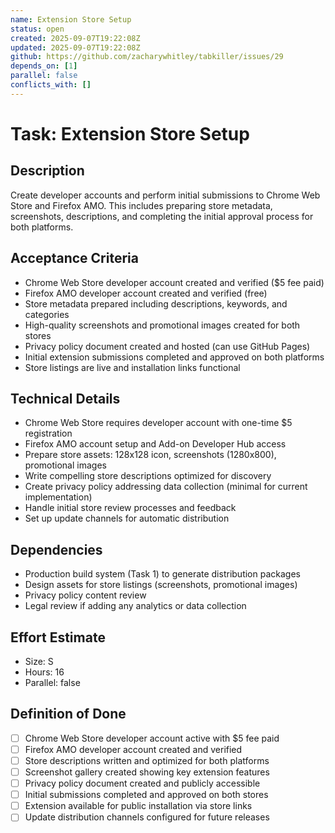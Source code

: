 ```yaml
---
name: Extension Store Setup
status: open
created: 2025-09-07T19:22:08Z
updated: 2025-09-07T19:22:08Z
github: https://github.com/zacharywhitley/tabkiller/issues/29
depends_on: [1]
parallel: false
conflicts_with: []
---
```


# Task: Extension Store Setup

## Description
Create developer accounts and perform initial submissions to Chrome Web Store and Firefox AMO. This includes preparing store metadata, screenshots, descriptions, and completing the initial approval process for both platforms.

## Acceptance Criteria
- Chrome Web Store developer account created and verified ($5 fee paid)
- Firefox AMO developer account created and verified (free)
- Store metadata prepared including descriptions, keywords, and categories
- High-quality screenshots and promotional images created for both stores
- Privacy policy document created and hosted (can use GitHub Pages)
- Initial extension submissions completed and approved on both platforms
- Store listings are live and installation links functional

## Technical Details
- Chrome Web Store requires developer account with one-time $5 registration
- Firefox AMO account setup and Add-on Developer Hub access
- Prepare store assets: 128x128 icon, screenshots (1280x800), promotional images
- Write compelling store descriptions optimized for discovery
- Create privacy policy addressing data collection (minimal for current implementation)
- Handle initial store review processes and feedback
- Set up update channels for automatic distribution

## Dependencies
- Production build system (Task 1) to generate distribution packages
- Design assets for store listings (screenshots, promotional images)
- Privacy policy content review
- Legal review if adding any analytics or data collection

## Effort Estimate  
- Size: S
- Hours: 16
- Parallel: false

## Definition of Done
- [ ] Chrome Web Store developer account active with $5 fee paid
- [ ] Firefox AMO developer account created and verified
- [ ] Store descriptions written and optimized for both platforms
- [ ] Screenshot gallery created showing key extension features
- [ ] Privacy policy document created and publicly accessible
- [ ] Initial submissions completed and approved on both stores
- [ ] Extension available for public installation via store links
- [ ] Update distribution channels configured for future releases